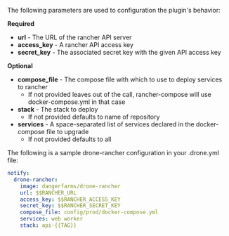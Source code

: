 

The following parameters are used to configuration the plugin's behavior:

**Required**
* **url** - The URL of the rancher API server
* **access_key** - A rancher API access key
* **secret_key** - The associated secret key with the given API access key

**Optional**
* **compose_file** - The compose file with which to use to deploy services to rancher
  * If not provided leaves out of the call, rancher-compose will use docker-compose.yml in that case
* **stack** - The stack to deploy
  * If not provided defaults to name of repository
* **services** - A space-separated list of services declared in the docker-compose file to upgrade
  * If not provided defaults to all


The following is a sample drone-rancher configuration in your 
.drone.yml file:

```yaml
notify:
  drone-rancher:
    image: dangerfarms/drone-rancher
    url: $$RANCHER_URL
    access_key: $$RANCHER_ACCESS_KEY
    secret_key: $$RANCHER_SECRET_KEY
    compose_file: config/prod/docker-compose.yml
    services: web worker
    stack: api-{{TAG}}
```
